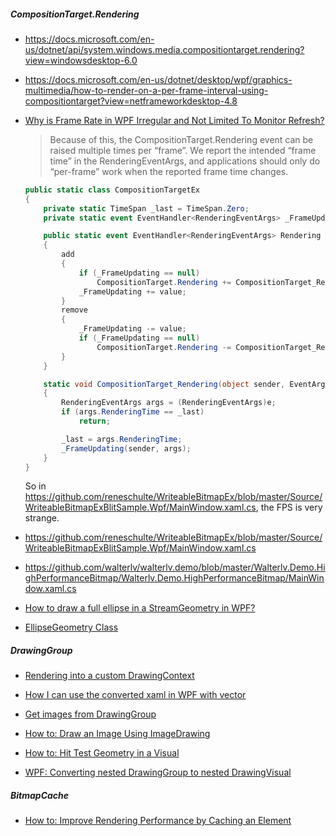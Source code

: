 ##### CompositionTarget.Rendering

- https://docs.microsoft.com/en-us/dotnet/api/system.windows.media.compositiontarget.rendering?view=windowsdesktop-6.0

- https://docs.microsoft.com/en-us/dotnet/desktop/wpf/graphics-multimedia/how-to-render-on-a-per-frame-interval-using-compositiontarget?view=netframeworkdesktop-4.8

- [Why is Frame Rate in WPF Irregular and Not Limited To Monitor Refresh?](https://stackoverflow.com/questions/5812384/why-is-frame-rate-in-wpf-irregular-and-not-limited-to-monitor-refresh)
  > Because of this, the CompositionTarget.Rendering event can be raised multiple times per “frame”. We report the intended “frame time” in the RenderingEventArgs, and applications should only do “per-frame” work when the reported frame time changes.

  ```csharp
  public static class CompositionTargetEx
  {
      private static TimeSpan _last = TimeSpan.Zero;
      private static event EventHandler<RenderingEventArgs> _FrameUpdating;
  
      public static event EventHandler<RenderingEventArgs> Rendering
      {
          add
          {
              if (_FrameUpdating == null)
                  CompositionTarget.Rendering += CompositionTarget_Rendering;
              _FrameUpdating += value;
          }
          remove
          {
              _FrameUpdating -= value;
              if (_FrameUpdating == null)
                  CompositionTarget.Rendering -= CompositionTarget_Rendering;
          }
      }
  
      static void CompositionTarget_Rendering(object sender, EventArgs e)
      {
          RenderingEventArgs args = (RenderingEventArgs)e;
          if (args.RenderingTime == _last)
              return;
  
          _last = args.RenderingTime;
          _FrameUpdating(sender, args);
      }
  }
  ```

  So in https://github.com/reneschulte/WriteableBitmapEx/blob/master/Source/WriteableBitmapExBlitSample.Wpf/MainWindow.xaml.cs, the FPS is very strange.

- https://github.com/reneschulte/WriteableBitmapEx/blob/master/Source/WriteableBitmapExBlitSample.Wpf/MainWindow.xaml.cs

- https://github.com/walterlv/walterlv.demo/blob/master/Walterlv.Demo.HighPerformanceBitmap/Walterlv.Demo.HighPerformanceBitmap/MainWindow.xaml.cs

- [How to draw a full ellipse in a StreamGeometry in WPF?](https://stackoverflow.com/questions/2979834/how-to-draw-a-full-ellipse-in-a-streamgeometry-in-wpf)

- [EllipseGeometry Class](https://docs.microsoft.com/en-us/dotnet/api/system.windows.media.ellipsegeometry?view=windowsdesktop-6.0)

##### DrawingGroup

- [Rendering into a custom DrawingContext](https://stackoverflow.com/questions/18193122/rendering-into-a-custom-drawingcontext)

- [How I can use the converted xaml in WPF with vector](https://github.com/ElinamLLC/SharpVectors/discussions/179)

- [Get images from DrawingGroup](https://stackoverflow.com/questions/14267228/get-images-from-drawinggroup)

- [How to: Draw an Image Using ImageDrawing](https://docs.microsoft.com/en-us/dotnet/desktop/wpf/graphics-multimedia/how-to-draw-an-image-using-imagedrawing?view=netframeworkdesktop-4.8)

- [How to: Hit Test Geometry in a Visual](https://docs.microsoft.com/en-us/dotnet/desktop/wpf/graphics-multimedia/how-to-hit-test-geometry-in-a-visual?view=netframeworkdesktop-4.8)

- [WPF: Converting nested DrawingGroup to nested DrawingVisual](https://stackoverflow.com/questions/3499676/wpf-converting-nested-drawinggroup-to-nested-drawingvisual)

##### BitmapCache

- [How to: Improve Rendering Performance by Caching an Element](https://learn.microsoft.com/en-us/dotnet/desktop/wpf/graphics-multimedia/how-to-improve-rendering-performance-by-caching-an-element?view=netframeworkdesktop-4.8)
